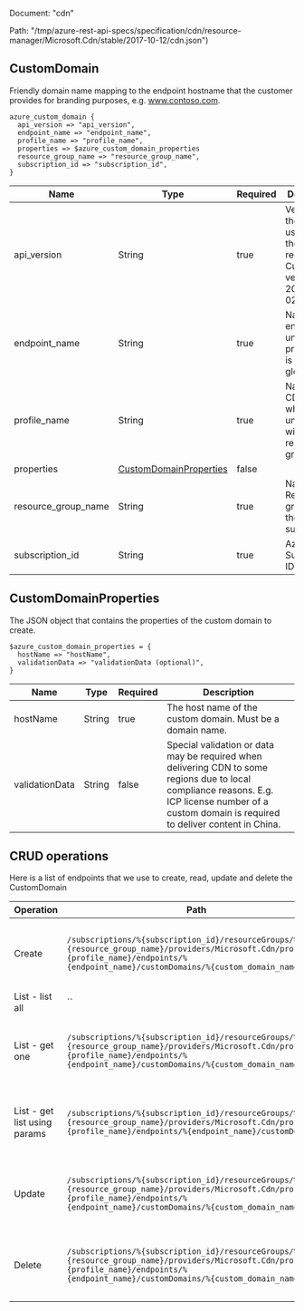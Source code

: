 Document: "cdn"


Path: "/tmp/azure-rest-api-specs/specification/cdn/resource-manager/Microsoft.Cdn/stable/2017-10-12/cdn.json")

## CustomDomain

Friendly domain name mapping to the endpoint hostname that the customer provides for branding purposes, e.g. www.contoso.com.

```puppet
azure_custom_domain {
  api_version => "api_version",
  endpoint_name => "endpoint_name",
  profile_name => "profile_name",
  properties => $azure_custom_domain_properties
  resource_group_name => "resource_group_name",
  subscription_id => "subscription_id",
}
```

| Name        | Type           | Required       | Description       |
| ------------- | ------------- | ------------- | ------------- |
|api_version | String | true | Version of the API to be used with the client request. Current version is 2017-04-02. |
|endpoint_name | String | true | Name of the endpoint under the profile which is unique globally. |
|profile_name | String | true | Name of the CDN profile which is unique within the resource group. |
|properties | [CustomDomainProperties](#customdomainproperties) | false |  |
|resource_group_name | String | true | Name of the Resource group within the Azure subscription. |
|subscription_id | String | true | Azure Subscription ID. |
        
## CustomDomainProperties

The JSON object that contains the properties of the custom domain to create.

```puppet
$azure_custom_domain_properties = {
  hostName => "hostName",
  validationData => "validationData (optional)",
}
```

| Name        | Type           | Required       | Description       |
| ------------- | ------------- | ------------- | ------------- |
|hostName | String | true | The host name of the custom domain. Must be a domain name. |
|validationData | String | false | Special validation or data may be required when delivering CDN to some regions due to local compliance reasons. E.g. ICP license number of a custom domain is required to deliver content in China. |



## CRUD operations

Here is a list of endpoints that we use to create, read, update and delete the CustomDomain

| Operation | Path | Verb | Description | OperationID |
| ------------- | ------------- | ------------- | ------------- | ------------- |
|Create|`/subscriptions/%{subscription_id}/resourceGroups/%{resource_group_name}/providers/Microsoft.Cdn/profiles/%{profile_name}/endpoints/%{endpoint_name}/customDomains/%{custom_domain_name}`|Put|Creates a new custom domain within an endpoint.|CustomDomains_Create|
|List - list all|``||||
|List - get one|`/subscriptions/%{subscription_id}/resourceGroups/%{resource_group_name}/providers/Microsoft.Cdn/profiles/%{profile_name}/endpoints/%{endpoint_name}/customDomains/%{custom_domain_name}`|Get|Gets an existing custom domain within an endpoint.|CustomDomains_Get|
|List - get list using params|`/subscriptions/%{subscription_id}/resourceGroups/%{resource_group_name}/providers/Microsoft.Cdn/profiles/%{profile_name}/endpoints/%{endpoint_name}/customDomains`|Get|Lists all of the existing custom domains within an endpoint.|CustomDomains_ListByEndpoint|
|Update|`/subscriptions/%{subscription_id}/resourceGroups/%{resource_group_name}/providers/Microsoft.Cdn/profiles/%{profile_name}/endpoints/%{endpoint_name}/customDomains/%{custom_domain_name}`|Put|Creates a new custom domain within an endpoint.|CustomDomains_Create|
|Delete|`/subscriptions/%{subscription_id}/resourceGroups/%{resource_group_name}/providers/Microsoft.Cdn/profiles/%{profile_name}/endpoints/%{endpoint_name}/customDomains/%{custom_domain_name}`|Delete|Deletes an existing custom domain within an endpoint.|CustomDomains_Delete|
